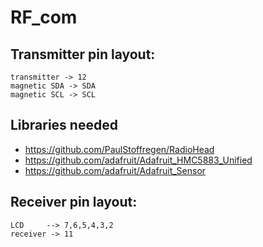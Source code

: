 # RF_com

## Transmitter pin layout:
```
transmitter -> 12
magnetic SDA -> SDA
magnetic SCL -> SCL
```

## Libraries needed
- https://github.com/PaulStoffregen/RadioHead
- https://github.com/adafruit/Adafruit_HMC5883_Unified
- https://github.com/adafruit/Adafruit_Sensor

## Receiver pin layout:
```
LCD     --> 7,6,5,4,3,2
receiver -> 11
